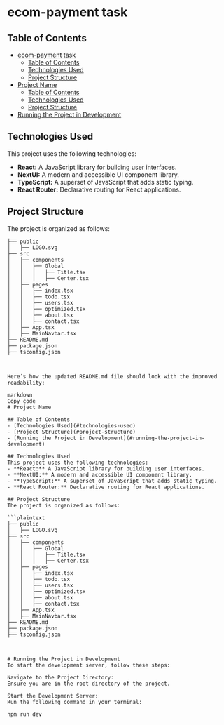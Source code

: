 # ecom-payment task

## Table of Contents
- [ecom-payment task](#ecom-payment-task)
  - [Table of Contents](#table-of-contents)
  - [Technologies Used](#technologies-used)
  - [Project Structure](#project-structure)
- [Project Name](#project-name)
  - [Table of Contents](#table-of-contents-1)
  - [Technologies Used](#technologies-used-1)
  - [Project Structure](#project-structure-1)
- [Running the Project in Development](#running-the-project-in-development)

## Technologies Used
This project uses the following technologies:
- **React:** A JavaScript library for building user interfaces.
- **NextUI:** A modern and accessible UI component library.
- **TypeScript:** A superset of JavaScript that adds static typing.
- **React Router:** Declarative routing for React applications.


## Project Structure
The project is organized as follows:

```plaintext
├── public
│   ├── LOGO.svg
├── src
│   ├── components
│   │   ├── Global
│   │   │   ├── Title.tsx
│   │   │   ├── Center.tsx
│   ├── pages
│   │   ├── index.tsx
│   │   ├── todo.tsx
│   │   ├── users.tsx
│   │   ├── optimized.tsx
│   │   ├── about.tsx
│   │   ├── contact.tsx
│   ├── App.tsx
│   ├── MainNavbar.tsx
├── README.md
├── package.json
├── tsconfig.json



Here’s how the updated README.md file should look with the improved readability:

markdown
Copy code
# Project Name

## Table of Contents
- [Technologies Used](#technologies-used)
- [Project Structure](#project-structure)
- [Running the Project in Development](#running-the-project-in-development)

## Technologies Used
This project uses the following technologies:
- **React:** A JavaScript library for building user interfaces.
- **NextUI:** A modern and accessible UI component library.
- **TypeScript:** A superset of JavaScript that adds static typing.
- **React Router:** Declarative routing for React applications.

## Project Structure
The project is organized as follows:

```plaintext
├── public
│   ├── LOGO.svg
├── src
│   ├── components
│   │   ├── Global
│   │   │   ├── Title.tsx
│   │   │   ├── Center.tsx
│   ├── pages
│   │   ├── index.tsx
│   │   ├── todo.tsx
│   │   ├── users.tsx
│   │   ├── optimized.tsx
│   │   ├── about.tsx
│   │   ├── contact.tsx
│   ├── App.tsx
│   ├── MainNavbar.tsx
├── README.md
├── package.json
├── tsconfig.json



# Running the Project in Development
To start the development server, follow these steps:

Navigate to the Project Directory:
Ensure you are in the root directory of the project.

Start the Development Server:
Run the following command in your terminal:

npm run dev